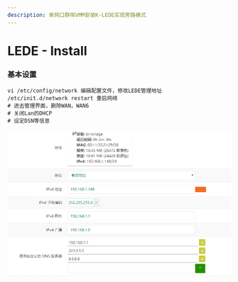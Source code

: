 ```yaml
---
description: 单网口群晖VMM安装K-LEDE实现旁路模式
---
```


# LEDE - Install

### 基本设置

```text
vi /etc/config/network 编辑配置文件，修改LEDE管理地址
/etc/init.d/network restart 重启网络
# 进去管理界面，删除WAN，WAN6
# 关闭Lan的DHCP
# 设定DSN等信息
```

![](../../.gitbook/assets/image%20%281%29.png)

